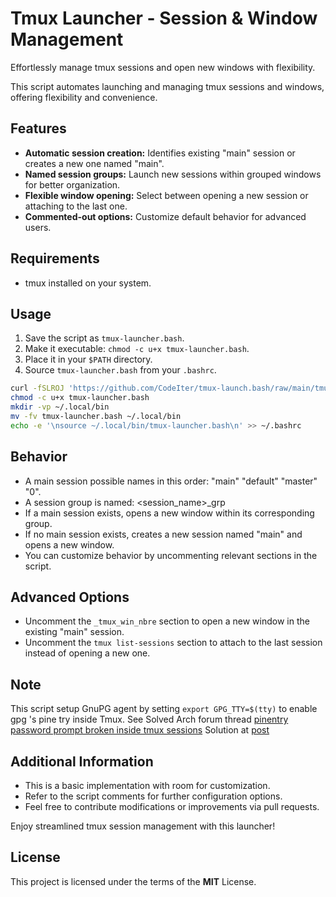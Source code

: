 # Tmux Launcher - Session & Window Management

Effortlessly manage tmux sessions and open new windows with flexibility.

This script automates launching and managing tmux sessions and windows, offering flexibility and convenience.

## Features

* **Automatic session creation:** Identifies existing "main" session or creates a new one named "main".
* **Named session groups:** Launch new sessions within grouped windows for better organization.
* **Flexible window opening:** Select between opening a new session or attaching to the last one.
* **Commented-out options:** Customize default behavior for advanced users.

## Requirements

* tmux installed on your system.

## Usage

1. Save the script as `tmux-launcher.bash`.
2. Make it executable: `chmod -c u+x tmux-launcher.bash`.
3. Place it in your `$PATH` directory.
4. Source `tmux-launcher.bash` from your `.bashrc`.

```bash
curl -fSLROJ 'https://github.com/CodeIter/tmux-launch.bash/raw/main/tmux-launch.bash'
chmod -c u+x tmux-launcher.bash
mkdir -vp ~/.local/bin
mv -fv tmux-launcher.bash ~/.local/bin
echo -e '\nsource ~/.local/bin/tmux-launcher.bash\n' >> ~/.bashrc
```

## Behavior

- A main session possible names in this order: "main" "default" "master" "0".
- A session group is named: <session_name>_grp
- If a main session exists, opens a new window within its corresponding group.
- If no main session exists, creates a new session named "main" and opens a new window.
- You can customize behavior by uncommenting relevant sections in the script.

## Advanced Options

- Uncomment the `_tmux_win_nbre` section to open a new window in the existing "main" session.
- Uncomment the `tmux list-sessions` section to attach to the last session instead of opening a new one.

## Note

This script setup GnuPG agent by setting `export GPG_TTY=$(tty)` to enable gpg 's pine try inside Tmux.
See Solved Arch forum thread [pinentry password prompt broken inside tmux sessions](https://bbs.archlinux.org/viewtopic.php?id=262296)
Solution at [post](https://bbs.archlinux.org/viewtopic.php?pid=1947361#p1947361)

## Additional Information

* This is a basic implementation with room for customization.
* Refer to the script comments for further configuration options.
* Feel free to contribute modifications or improvements via pull requests.

Enjoy streamlined tmux session management with this launcher!

## License

This project is licensed under the terms of the **MIT** License.

